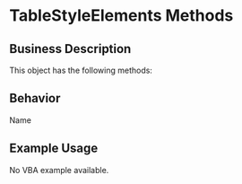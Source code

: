 # TableStyleElements Methods

## Business Description
This object has the following methods:

## Behavior
Name

## Example Usage
No VBA example available.